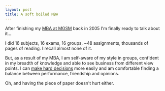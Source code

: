```yaml
---
layout: post
title: A soft boiled MBA
---
```


After finishing my [MBA at MGSM](http://www.gsm.mq.edu.au/) back in 2005 I'm
finally ready to talk about it...

I did 16 subjects, 16 exams, 16 groups, ~48 assignments, thousands of pages of
reading. I recall almost none of it.

But, as a result of my MBA, I am self-aware of my style in groups, confident in
my breadth of knowledge and able to see business from different view points. I
can [make hard decisions](http://www.e-gineer.com/v2/blog/2005/08/unofficial-history-of-synop.htm)
more easily and am comfortable finding a balance between performance, friendship
and opinions.

Oh, and having the piece of paper doesn't hurt either.
